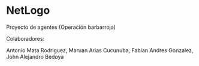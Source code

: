 # NetLogo
Proyecto de agentes (Operación barbarroja) 

Colaboradores:

Antonio Mata Rodriguez,
Maruan Arias Cucunuba,
Fabian Andres Gonzalez,
John Alejandro Bedoya
